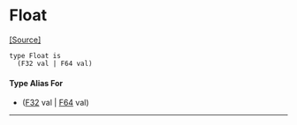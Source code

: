 # Float
<span class="source-link">[[Source]](src/builtin/float.md#L433)</span>
```pony
type Float is
  (F32 val | F64 val)
```

#### Type Alias For

* ([F32](builtin-F32.md) val | [F64](builtin-F64.md) val)

---

